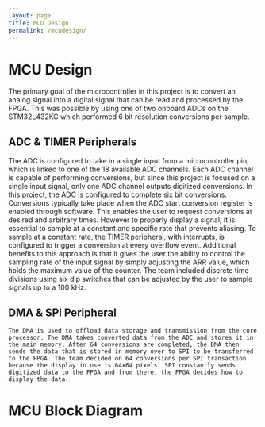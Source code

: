 ```yaml
---
layout: page
title: MCU Design
permalink: /mcudesign/
---
```


# MCU Design
The primary goal of the microcontroller in this project is to convert an analog signal into a digital signal that can be read and processed by the FPGA. This was possible by using one of two onboard ADCs on the STM32L432KC which performed 6 bit resolution conversions per sample. 

## ADC & TIMER Peripherals
The ADC is configured to take in a single input from a microcontroller pin, which is linked to one of the 18 available ADC channels. Each ADC channel is capable of performing conversions, but since this project is focused on a single input signal, only one ADC channel outputs digitized conversions. In this project, the ADC is configured to complete six bit conversions.
Conversions typically take place when the ADC start conversion register is enabled through software. This enables the user to request conversions at desired and arbitrary times. However to properly display a signal, it is essential to sample at a constant and specific rate that prevents aliasing. To sample at a constant rate, the TIMER peripheral, with interrupts, is configured to trigger a conversion at every overflow event. Additional benefits to this approach is that it gives the user the ability to control the sampling rate of the input signal by simply adjusting the ARR value, which holds the maximum value of the counter. The team included discrete time divisions using six dip switches that can be adjusted by the user to sample signals up to a 100 kHz. 

## DMA & SPI Peripheral
	The DMA is used to offload data storage and transmission from the core processor. The DMA takes converted data from the ADC and stores it in the main memory. After 64 conversions are completed, the DMA then sends the data that is stored in memory over to SPI to be transferred to the FPGA. The team decided on 64 conversions per SPI transaction because the display in use is 64x64 pixels. SPI constantly sends digitized data to the FPGA and from there, the FPGA decides how to display the data.

# MCU Block Diagram
